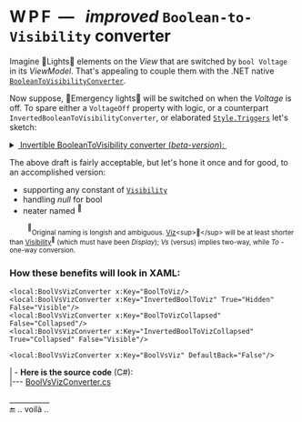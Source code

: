 # W&thinsp;P&thinsp;F&nbsp;&nbsp;&mdash;&nbsp;&nbsp; _improved_ `Boolean-to-Visibility` converter

Imagine :high_brightness:Lights:high_brightness: elements on the *View* that are switched by `bool Voltage` in its *ViewModel*. That's appealing to couple them with the .NET native [`BooleanToVisibilityConverter`](https://docs.microsoft.com/en-us/dotnet/api/system.windows.controls.booleantovisibilityconverter).

Now suppose, :flashlight:Emergency lights:flashlight: will be switched on when the _Voltage_ is off. To spare either a `VoltageOff` property with logic, or a counterpart `InvertedBooleanToVisibilityConverter`, or elaborated [`Style.Triggers`](https://docs.microsoft.com/en-us/dotnet/api/system.windows.style.triggers) let's sketch:

<details>
<summary><ins>&nbsp;Invertible BooleanToVisibility converter (<i>beta-version</i>):&nbsp;</ins></summary>
&nbsp;

```csharp
public class BooleanToVisibilityConverter : IValueConverter
{
    public bool Invert { get; set; }

    public object Convert(object value, Type _, object __, CultureInfo ___) => value is not bool visible ? 
        throw new ArgumentException($"{nameof(value)} must be bool") :
        Invert ^ visible ? Visibility.Visible : Visibility.Hidden;

    /// ConvertBack(...
}
``` 
XAML:

 ```xaml
<local:BooleanToVisibilityConverter x:Key="BooleanToVisibility" />
<local:BooleanToVisibilityConverter x:Key="InvertedBooleanToVisibility" Invert="True" />
```
\__________________________________________
</details>

The above draft is fairly acceptable, but let's hone it once and for good, to an accomplished version:

+ supporting any constant of [`Visibility`](https://docs.microsoft.com/en-us/dotnet/api/system.windows.visibility)
+ handling *null* for bool
+ neater named&nbsp;<sup>:raising_hand:</sup>

&nbsp;&nbsp;&nbsp;&nbsp;&nbsp;&nbsp;&nbsp;&nbsp;<sup>:raising_hand:</sup><sub>Original naming is longish and ambiguous. [Viz](https://en.wikipedia.org/wiki/Viz.)<sup>🔗</sup> will be at least shorter than [Visibility](https://www.merriam-webster.com/dictionary/visibility)<sup>🔗</sup> (which must have been *Display*); *Vs* (versus) implies two-way, while *To* - one-way conversion.</sub>

### How these benefits will look in XAML:

 ```xaml
<local:BoolVsVizConverter x:Key="BoolToViz/>
<local:BoolVsVizConverter x:Key="InvertedBoolToViz" True="Hidden" False="Visible"/>
<local:BoolVsVizConverter x:Key="BoolToVizCollapsed" False="Collapsed"/>
<local:BoolVsVizConverter x:Key="InvertedBoolToVizCollapsed" True="Collapsed" False="Visible"/>
                                                                      
<local:BoolVsVizConverter x:Key="BoolVsViz" DefaultBack="False"/>

```

| - **Here is the source code** (C#):\
|--- [BoolVsVizConverter.cs](../../../,./../src/TuttiFrutti/WinClay/Converters/BoolVsVizConverter.cs) 

\___________\
🔚 .. voilà ..
